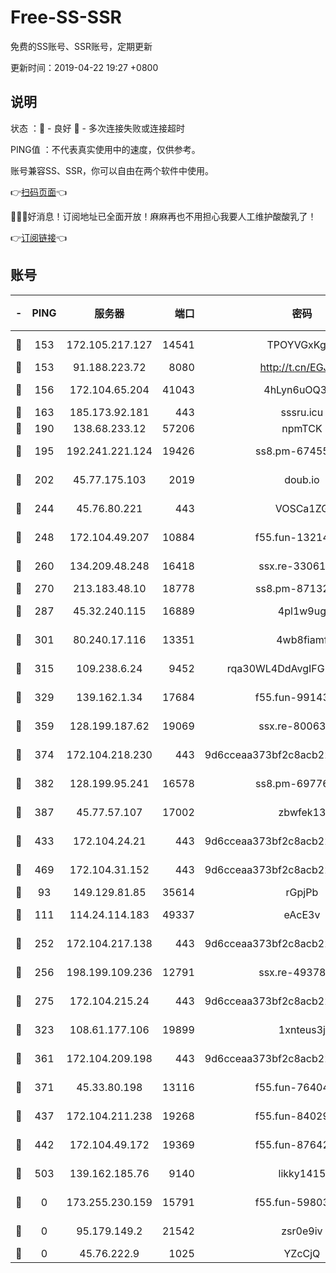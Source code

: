# Free-SS-SSR

免费的SS账号、SSR账号，定期更新

更新时间：2019-04-22 19:27 +0800

## 说明

状态     ：🙂 - 良好 🙁 - 多次连接失败或连接超时

PING值   ：不代表真实使用中的速度，仅供参考。

账号兼容SS、SSR，你可以自由在两个软件中使用。

👉[扫码页面](https://liesauer.github.io/Free-SS-SSR/)👈

🎉🎉🎉好消息！订阅地址已全面开放！麻麻再也不用担心我要人工维护酸酸乳了！

👉[订阅链接](https://www.liesauer.net/yogurt/subscribe?ACCESS_TOKEN=DAYxR3mMaZAsaqUb)👈

## 账号

|-|PING|服务器|端口|密码|加密方式|区域|
|:----:|:----:|:-----:|-----:|:----:|:----:|:----:|
|🙂|153|172.105.217.127|14541|TPOYVGxKglpi|aes-256-cfb|JP|
|🙂|153|91.188.223.72|8080|http://t.cn/EGJIyrl|rc4-md5|RU|
|🙂|156|172.104.65.204|41043|4hLyn6uOQ3hU|aes-256-cfb|JP|
|🙂|163|185.173.92.181|443|sssru.icu|rc4-md5|RU|
|🙂|190|138.68.233.12|57206|npmTCK|rc4-md5|US|
|🙂|195|192.241.221.124|19426|ss8.pm-67455656|aes-256-cfb|US|
|🙂|202|45.77.175.103|2019|doub.io|aes-128-ctr|SG|
|🙂|244|45.76.80.221|443|VOSCa1ZG|aes-256-cfb|DE|
|🙂|248|172.104.49.207|10884|f55.fun-13214951|aes-256-cfb|SG|
|🙂|260|134.209.48.248|16418|ssx.re-33061012|aes-256-cfb|US|
|🙂|270|213.183.48.10|18778|ss8.pm-87132354|rc4-md5|RU|
|🙂|287|45.32.240.115|16889|4pl1w9ug|aes-256-cfb|AU|
|🙂|301|80.240.17.116|13351|4wb8fiamf|aes-256-cfb|DE|
|🙂|315|109.238.6.24|9452|rqa30WL4DdAvgIFG6Fs3znzTa|aes-256-cfb|FR|
|🙂|329|139.162.1.34|17684|f55.fun-99143275|aes-256-cfb|SG|
|🙂|359|128.199.187.62|19069|ssx.re-80063922|aes-256-cfb|SG|
|🙂|374|172.104.218.230|443|9d6cceaa373bf2c8acb22e60b6a58be6|aes-256-cfb|US|
|🙂|382|128.199.95.241|16578|ss8.pm-69776510|aes-256-cfb|SG|
|🙂|387|45.77.57.107|17002|zbwfek13|aes-256-cfb|GB|
|🙂|433|172.104.24.21|443|9d6cceaa373bf2c8acb22e60b6a58be6|aes-256-cfb|US|
|🙂|469|172.104.31.152|443|9d6cceaa373bf2c8acb22e60b6a58be6|aes-256-cfb|US|
|🙂|93|149.129.81.85|35614|rGpjPb|rc4-md5|CN|
|🙂|111|114.24.114.183|49337|eAcE3v|chacha20-ietf|TW|
|🙂|252|172.104.217.138|443|9d6cceaa373bf2c8acb22e60b6a58be6|aes-256-cfb|US|
|🙂|256|198.199.109.236|12791|ssx.re-49378224|aes-256-cfb|US|
|🙂|275|172.104.215.24|443|9d6cceaa373bf2c8acb22e60b6a58be6|aes-256-cfb|US|
|🙂|323|108.61.177.106|19899|1xnteus3j|aes-256-cfb|FR|
|🙂|361|172.104.209.198|443|9d6cceaa373bf2c8acb22e60b6a58be6|aes-256-cfb|US|
|🙂|371|45.33.80.198|13116|f55.fun-76404127|aes-256-cfb|US|
|🙂|437|172.104.211.238|19268|f55.fun-84029225|aes-256-cfb|US|
|🙂|442|172.104.49.172|19369|f55.fun-87642151|aes-256-cfb|SG|
|🙁|503|139.162.185.76|9140|likky1415|aes-256-cfb|DE|
|🙁|0|173.255.230.159|15791|f55.fun-59803167|aes-256-cfb|US|
|🙁|0|95.179.149.2|21542|zsr0e9iv|aes-256-cfb|NL|
|🙁|0|45.76.222.9|1025|YZcCjQ|rc4-md5|JP|
